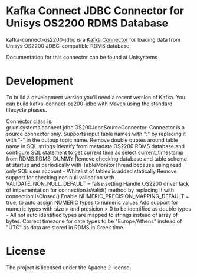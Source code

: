 # Kafka Connect JDBC Connector for Unisys OS2200 RDMS Database

kafka-connect-os2200-jdbc is a [Kafka Connector](http://kafka.apache.org/documentation.html#connect)
for loading data from Unisys OS2200 JDBC-compatible RDMS database.

Documentation for this connector can be found at Unisystems

# Development

To build a development version you'll need a recent version of Kafka. You can build
kafka-connect-os200-jdbc with Maven using the standard lifecycle phases.

Connector class is: gr.unisystems.connect.jdbc.OS200JdbcSourceConnector.
Connector is a source connector only. 
Supports input table names with ":" by replacing it with "-" in the outoup topic name.
Remove double quotes around table name in SQL strings
Identify from metadata OS2200 RDMS database and configure SQL statement to get current time as select current_timestamp from RDMS.RDMS_DUMMY
Remove checking database and table schema at startup and periodically with TableMonitorThread because using read only SQL user account - Whitelist of tables is added statically
Remove support for checking  non null validation with VALIDATE_NON_NULL_DEFAULT = false setting
Handle OS2200 driver lack of impementation for connection.isValid()  method by replacing it with connection.isClosed()
Enable NUMERIC_PRECISION_MAPPING_DEFAULT = true, to auto assign NUMERIC types to numeric values
Add support for numeric types with size > and presicion > 0 to be identified as double types - All not auto identified types are mapped to strings instead of array of bytes.
Correct timezone for date types to be "Europe/Athens" instead of "UTC" as data are stored in RDMS in Greek time.

# License

The project is licensed under the Apache 2 license.
